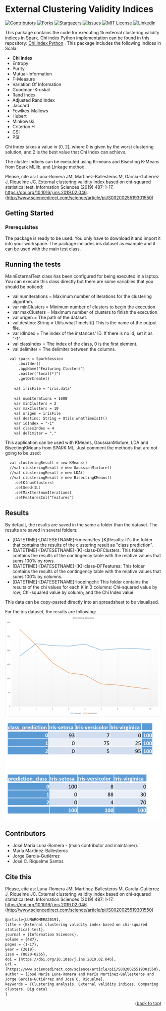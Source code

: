 <a name="readme-top"></a>
# External Clustering Validity Indices
[![Contributors][contributors-shield]][contributors-url]
[![Forks][forks-shield]][forks-url]
[![Stargazers][stars-shield]][stars-url]
[![Issues][issues-shield]][issues-url]
[![MIT License][license-shield]][license-url]
[![LinkedIn][linkedin-shield]][linkedin-url]

This package contains the code for executing 15 external clustering validity indices in Spark. Chi index Python implementation can be found in this repository: [Chi Index Python](https://github.com/josemarialuna/Chi-Index) . This package includes the following indices in Scala:
* **Chi Index**
* Entropy
* Purity
* Mutual-Information
* F-Measure
* Variation Of Information
* Goodman-Kruskal
* Rand Index
* Adjusted Rand Index
* Jaccard
* Fowlkes-Mallows
* Hubert
* Minkowski
* Criterion H
* CSI
* PSI

Chi Index takes a value in [0, 2], where 0 is given by the worst clustering solution, and 2 is the best value that Chi Index can achieve. 

The cluster indices can be executed using K-means and Bisecting K-Means from Spark MLlib, and Linkage method.

Please, cite as: Luna-Romera JM, Martínez-Ballesteros M, García-Gutiérrez J, Riquelme JC. External clustering validity index based on chi-squared statistical test. Information Sciences (2019) 487: 1-17. https://doi.org/10.1016/j.ins.2019.02.046. (http://www.sciencedirect.com/science/article/pii/S0020025519301550)

## Getting Started

### Prerequisites

The package is ready to be used. You only have to download it and import it into your workspace. The package includes iris dataset as example and it can be used with the main test class.

## Running the tests
MainExternalTest class has been configured for being executed in a laptop. You can execute this class directly but there are some variables that you should be noticed:
* val numIterations = Maximum number of iterations for the clustering algorithm.
* var minClusters = Minimum number of clusters to begin the execution.
* var maxClusters = Maximum number of clusters to finish the execution.
* val origen = The path of the dataset.
* val destino: String = Utils.whatTimeIsIt() This is the name of the output file.
* var idIndex = The index of the instances' ID. If there is no id, set it as "-1".
* val classIndex = The index of the class, 0 is the first element.
* val delimiter = The delimiter between the columns.

```
  val spark = SparkSession
      .builder()
      .appName("Featuring Clusters")
      .master("local[*]")
      .getOrCreate()

    val irisFile = "iris.data"

    val numIterations = 1000
    var minClusters = 2
    var maxClusters = 10
    val origen = irisFile
    val destino: String = Utils.whatTimeIsIt()
    var idIndex = "-1"
    val classIndex = 4
    val delimiter = ","
```

This application can be used with KMeans, GaussianMixture, LDA and BisectingKMeans from SPARK ML. Just comment the methods that are not going to be used:

```
  val clusteringResult = new KMeans()
  //val clusteringResult = new GaussianMixture()
  //val clusteringResult = new LDA()
  //val clusteringResult = new BisectingKMeans()
    .setK(numClusters)
    .setSeed(1L)
    .setMaxIter(numIterations)
    .setFeaturesCol("features")
```

## Results
By default, the results are saved in the same a folder than the dataset. The results are saved in several folders:
* [DATETIME]-[DATESETNAME]-kmeansRes-[K]Results: It's the folder that contains the results of the clustering result as "class	prediction".
* [DATETIME]-[DATESETNAME]-[K]-class-DFClusters: This folder contains the results of the contingency table with the relative values that sums 100% by rows.
* [DATETIME]-[DATESETNAME]-[K]-class-DFFeatures: This folder contains the results of the contingency table with the relative values that sums 100% by columns.
* [DATETIME]-[DATESETNAME]-loopingchi: This folder contains the results of the chi values for each K in 3 columns: Chi-squared value by row; Chi-squared value by column; and the Chi Index value.

This data can be copy-pasted directly into an spreadsheet to be visualized.

For the iris dataset, the results are following:
![Chi index results for Iris for k=[2,10]](https://github.com/josemarialuna/ExternalValidity/blob/master/ChiRes.PNG)

![Contingency tables for k=3](https://github.com/josemarialuna/ExternalValidity/blob/master/Chitables.PNG)




## Contributors

* José María Luna-Romera - (main contributor and maintainer).
* María Martínez-Ballesteros
* Jorge García-Gutiérrez
* José C. Riquelme Santos

## Cite this
Please, cite as: Luna-Romera JM, Martínez-Ballesteros M, García-Gutiérrez J, Riquelme JC. External clustering validity index based on chi-squared statistical test. Information Sciences (2019) 487: 1-17. https://doi.org/10.1016/j.ins.2019.02.046. (http://www.sciencedirect.com/science/article/pii/S0020025519301550)
```
@article{LUNAROMERA20191,
title = {External clustering validity index based on chi-squared statistical test},
journal = {Information Sciences},
volume = {487},
pages = {1-17},
year = {2019},
issn = {0020-0255},
doi = {https://doi.org/10.1016/j.ins.2019.02.046},
url = {https://www.sciencedirect.com/science/article/pii/S0020025519301550},
author = {José María Luna-Romera and María Martínez-Ballesteros and Jorge García-Gutiérrez and José C. Riquelme},
keywords = {Clustering analysis, External validity indices, Comparing clusters, Big data}
}
```

<p align="right">(<a href="#readme-top">back to top</a>)</p>

<!-- MARKDOWN LINKS & IMAGES -->
<!-- https://www.markdownguide.org/basic-syntax/#reference-style-links -->
[contributors-shield]: https://img.shields.io/github/contributors/josemarialuna/ExternalValidity.svg?style=for-the-badge
[contributors-url]: https://github.com/josemarialuna/ExternalValidity/graphs/contributors
[forks-shield]: https://img.shields.io/github/forks/josemarialuna/ExternalValidity.svg?style=for-the-badge
[forks-url]: https://github.com/josemarialuna/ExternalValidity/network/members
[stars-shield]: https://img.shields.io/github/stars/josemarialuna/ExternalValidity.svg?style=for-the-badge
[stars-url]: https://github.com/josemarialuna/ExternalValidity/stargazers
[issues-shield]: https://img.shields.io/github/issues/josemarialuna/ExternalValidity.svg?style=for-the-badge
[issues-url]: https://github.com/josemarialuna/ExternalValidity/issues
[license-shield]: https://img.shields.io/github/license/josemarialuna/ExternalValidity.svg?style=for-the-badge
[license-url]: https://github.com/josemarialuna/ExternalValidity/blob/master/LICENSE.txt
[linkedin-shield]: https://img.shields.io/badge/-LinkedIn-black.svg?style=for-the-badge&logo=linkedin&colorB=555
[linkedin-url]: https://linkedin.com/in/josemarialuna
